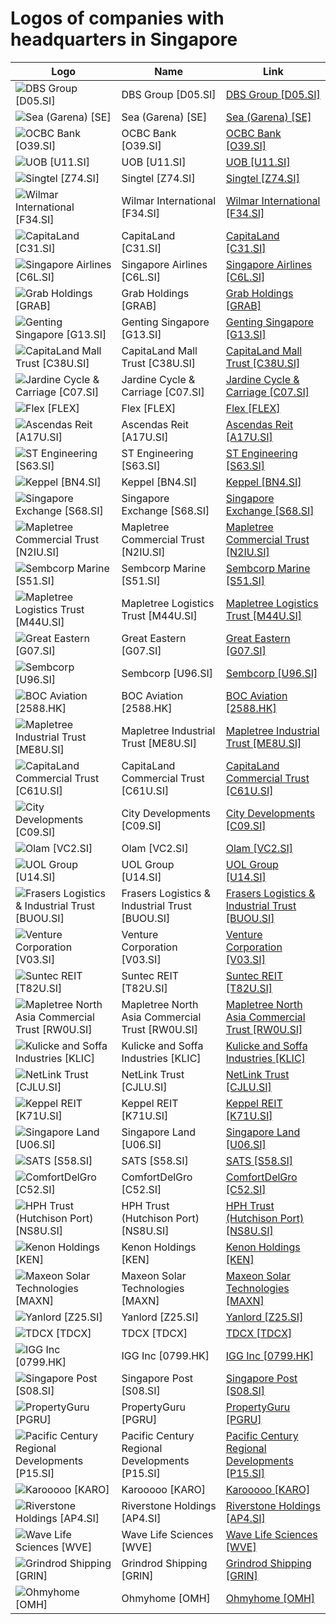 # Logos of companies with headquarters in Singapore

| Logo | Name  | Link |
| ---- | ----  | ---- |
| ![DBS Group [D05.SI]](/img/128/D05.SI-7587f730.png) | DBS Group [D05.SI] | [DBS Group [D05.SI]](../../page/dbs/logo/ ) |
| ![Sea (Garena) [SE]](/img/128/SE-80503006.png) | Sea (Garena) [SE] | [Sea (Garena) [SE]](../../page/sea/logo/ ) |
| ![OCBC Bank [O39.SI]](/img/128/O39.SI-49f7f287.png) | OCBC Bank [O39.SI] | [OCBC Bank [O39.SI]](../../page/ocbc-bank/logo/ ) |
| ![UOB [U11.SI]](/img/128/U11.SI-74636469.png) | UOB [U11.SI] | [UOB [U11.SI]](../../page/uob/logo/ ) |
| ![Singtel [Z74.SI]](/img/128/Z74.SI-3b10e554.png) | Singtel [Z74.SI] | [Singtel [Z74.SI]](../../page/singtel/logo/ ) |
| ![Wilmar International [F34.SI]](/img/128/F34.SI-e6758d79.png) | Wilmar International [F34.SI] | [Wilmar International [F34.SI]](../../page/wilmar/logo/ ) |
| ![CapitaLand [C31.SI]](/img/128/C31.SI-634e245e.png) | CapitaLand [C31.SI] | [CapitaLand [C31.SI]](../../page/capitaland/logo/ ) |
| ![Singapore Airlines [C6L.SI]](/img/128/C6L.SI-efc44e56.png) | Singapore Airlines [C6L.SI] | [Singapore Airlines [C6L.SI]](../../page/singapore-airlines/logo/ ) |
| ![Grab Holdings [GRAB]](/img/128/GRAB-0a6d0a82.png) | Grab Holdings [GRAB] | [Grab Holdings [GRAB]](../../page/grab/logo/ ) |
| ![Genting Singapore [G13.SI]](/img/128/G13.SI-65a6a5f7.png) | Genting Singapore [G13.SI] | [Genting Singapore [G13.SI]](../../page/genting-singapore/logo/ ) |
| ![CapitaLand Mall Trust [C38U.SI]](/img/128/C38U.SI-a9f01c01.png) | CapitaLand Mall Trust [C38U.SI] | [CapitaLand Mall Trust [C38U.SI]](../../page/capitaland-mall-trust/logo/ ) |
| ![Jardine Cycle & Carriage [C07.SI]](/img/128/C07.SI-d172f17b.png) | Jardine Cycle & Carriage [C07.SI] | [Jardine Cycle & Carriage [C07.SI]](../../page/jardine-singapore/logo/ ) |
| ![Flex [FLEX]](/img/128/FLEX-b7026f97.png) | Flex [FLEX] | [Flex [FLEX]](../../page/flex/logo/ ) |
| ![Ascendas Reit [A17U.SI]](/img/128/A17U.SI-21cd9513.png) | Ascendas Reit [A17U.SI] | [Ascendas Reit [A17U.SI]](../../page/ascendas-reit/logo/ ) |
| ![ST Engineering [S63.SI]](/img/128/S63.SI-618eaf1f.png) | ST Engineering [S63.SI] | [ST Engineering [S63.SI]](../../page/st-engineering/logo/ ) |
| ![Keppel [BN4.SI]](/img/128/BN4.SI-4783cb91.png) | Keppel [BN4.SI] | [Keppel [BN4.SI]](../../page/keppel/logo/ ) |
| ![Singapore Exchange [S68.SI]](/img/128/S68.SI-80d40db8.png) | Singapore Exchange [S68.SI] | [Singapore Exchange [S68.SI]](../../page/singapore-exchange/logo/ ) |
| ![Mapletree Commercial Trust [N2IU.SI]](/img/128/N2IU.SI-ed0248e8.png) | Mapletree Commercial Trust [N2IU.SI] | [Mapletree Commercial Trust [N2IU.SI]](../../page/mapletree-commercial-trust/logo/ ) |
| ![Sembcorp Marine [S51.SI]](/img/128/S51.SI-aae2708c.png) | Sembcorp Marine [S51.SI] | [Sembcorp Marine [S51.SI]](../../page/sembcorp-marine/logo/ ) |
| ![Mapletree Logistics Trust [M44U.SI]](/img/128/M44U.SI-111a483a.png) | Mapletree Logistics Trust [M44U.SI] | [Mapletree Logistics Trust [M44U.SI]](../../page/mapletree-logistics-trust/logo/ ) |
| ![Great Eastern [G07.SI]](/img/128/G07.SI-921d860a.png) | Great Eastern [G07.SI] | [Great Eastern [G07.SI]](../../page/great-eastern/logo/ ) |
| ![Sembcorp [U96.SI]](/img/128/U96.SI-6b3867e0.png) | Sembcorp [U96.SI] | [Sembcorp [U96.SI]](../../page/sembcorp/logo/ ) |
| ![BOC Aviation [2588.HK]](/img/128/2588.HK-9cabfbb1.png) | BOC Aviation [2588.HK] | [BOC Aviation [2588.HK]](../../page/boc-aviation/logo/ ) |
| ![Mapletree Industrial Trust [ME8U.SI]](/img/128/ME8U.SI-304f23e1.png) | Mapletree Industrial Trust [ME8U.SI] | [Mapletree Industrial Trust [ME8U.SI]](../../page/mapletree-industrial-trust/logo/ ) |
| ![CapitaLand Commercial Trust [C61U.SI]](/img/128/C61U.SI-1781f679.png) | CapitaLand Commercial Trust [C61U.SI] | [CapitaLand Commercial Trust [C61U.SI]](../../page/capitaland-commercial-trust/logo/ ) |
| ![City Developments [C09.SI]](/img/128/C09.SI-13b89323.png) | City Developments [C09.SI] | [City Developments [C09.SI]](../../page/city-developments/logo/ ) |
| ![Olam [VC2.SI]](/img/128/VC2.SI-fa175911.png) | Olam [VC2.SI] | [Olam [VC2.SI]](../../page/olam/logo/ ) |
| ![UOL Group [U14.SI]](/img/128/U14.SI-80782f79.png) | UOL Group [U14.SI] | [UOL Group [U14.SI]](../../page/uol/logo/ ) |
| ![Frasers Logistics & Industrial Trust [BUOU.SI]](/img/128/BUOU.SI-5c7ccff9.png) | Frasers Logistics & Industrial Trust [BUOU.SI] | [Frasers Logistics & Industrial Trust [BUOU.SI]](../../page/frasers-logistics-industrial-trust/logo/ ) |
| ![Venture Corporation [V03.SI]](/img/128/V03.SI-e20a8882.png) | Venture Corporation [V03.SI] | [Venture Corporation [V03.SI]](../../page/venture-corporation/logo/ ) |
| ![Suntec REIT [T82U.SI]](/img/128/T82U.SI-4b82eb66.png) | Suntec REIT [T82U.SI] | [Suntec REIT [T82U.SI]](../../page/suntec-reit/logo/ ) |
| ![Mapletree North Asia Commercial Trust [RW0U.SI]](/img/128/RW0U.SI-e5180390.png) | Mapletree North Asia Commercial Trust [RW0U.SI] | [Mapletree North Asia Commercial Trust [RW0U.SI]](../../page/mapletree-nac-trust/logo/ ) |
| ![Kulicke and Soffa Industries [KLIC]](/img/128/KLIC-fc04e546.png) | Kulicke and Soffa Industries [KLIC] | [Kulicke and Soffa Industries [KLIC]](../../page/kulicke-and-soffa-industries/logo/ ) |
| ![NetLink Trust [CJLU.SI]](/img/128/CJLU.SI-bc754eff.png) | NetLink Trust [CJLU.SI] | [NetLink Trust [CJLU.SI]](../../page/netlink-trust/logo/ ) |
| ![Keppel REIT [K71U.SI]](/img/128/K71U.SI-a2d290b7.png) | Keppel REIT [K71U.SI] | [Keppel REIT [K71U.SI]](../../page/keppel-reit/logo/ ) |
| ![Singapore Land [U06.SI]](/img/128/U06.SI-400bca41.png) | Singapore Land [U06.SI] | [Singapore Land [U06.SI]](../../page/uic-singapore/logo/ ) |
| ![SATS [S58.SI]](/img/128/S58.SI-b2d932fb.png) | SATS [S58.SI] | [SATS [S58.SI]](../../page/sats/logo/ ) |
| ![ComfortDelGro [C52.SI]](/img/128/C52.SI-49b351ef.png) | ComfortDelGro [C52.SI] | [ComfortDelGro [C52.SI]](../../page/comfortdelgro/logo/ ) |
| ![HPH Trust (Hutchison Port) [NS8U.SI]](/img/128/NS8U.SI-3c4eecad.png) | HPH Trust (Hutchison Port) [NS8U.SI] | [HPH Trust (Hutchison Port) [NS8U.SI]](../../page/hph-trust/logo/ ) |
| ![Kenon Holdings [KEN]](/img/128/KEN-640c6632.png) | Kenon Holdings [KEN] | [Kenon Holdings [KEN]](../../page/kenon-holdings/logo/ ) |
| ![Maxeon Solar Technologies [MAXN]](/img/128/MAXN-a2dba5ef.png) | Maxeon Solar Technologies [MAXN] | [Maxeon Solar Technologies [MAXN]](../../page/maxeon-solar-technologies/logo/ ) |
| ![Yanlord [Z25.SI]](/img/128/Z25.SI-ecb3fd37.png) | Yanlord [Z25.SI] | [Yanlord [Z25.SI]](../../page/yanlord/logo/ ) |
| ![TDCX [TDCX]](/img/128/TDCX-831b6153.png) | TDCX [TDCX] | [TDCX [TDCX]](../../page/tdcx/logo/ ) |
| ![IGG Inc [0799.HK]](/img/128/0799.HK-7ccc8cfb.png) | IGG Inc [0799.HK] | [IGG Inc [0799.HK]](../../page/igg-inc/logo/ ) |
| ![Singapore Post [S08.SI]](/img/128/S08.SI-38431683.png) | Singapore Post [S08.SI] | [Singapore Post [S08.SI]](../../page/singapore-post/logo/ ) |
| ![PropertyGuru [PGRU]](/img/128/PGRU-0d0c11c2.png) | PropertyGuru [PGRU] | [PropertyGuru [PGRU]](../../page/propertyguru/logo/ ) |
| ![Pacific Century Regional Developments [P15.SI]](/img/128/P15.SI-458926af.png) | Pacific Century Regional Developments [P15.SI] | [Pacific Century Regional Developments [P15.SI]](../../page/pacific-century-regional-developments/logo/ ) |
| ![Karooooo [KARO]](/img/128/KARO-e64abfe2.png) | Karooooo [KARO] | [Karooooo [KARO]](../../page/karooooo/logo/ ) |
| ![Riverstone Holdings [AP4.SI]](/img/128/AP4.SI-c2f5574a.png) | Riverstone Holdings [AP4.SI] | [Riverstone Holdings [AP4.SI]](../../page/riverstone-holdings/logo/ ) |
| ![Wave Life Sciences [WVE]](/img/128/WVE-ee9885c2.png) | Wave Life Sciences [WVE] | [Wave Life Sciences [WVE]](../../page/wave-life-sciences/logo/ ) |
| ![Grindrod Shipping [GRIN]](/img/128/GRIN-7e9624a0.png) | Grindrod Shipping [GRIN] | [Grindrod Shipping [GRIN]](../../page/grindrod-shipping/logo/ ) |
| ![Ohmyhome [OMH]](/img/128/OMH-8330fb28.png) | Ohmyhome [OMH] | [Ohmyhome [OMH]](../../page/ohmyhome/logo/ ) |

